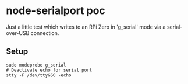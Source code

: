 # node-serialport poc

Just a little test which writes to an RPi Zero in 'g_serial' mode via a serial-over-USB connection.

## Setup

```
sudo modeprobe g_serial
# Deactivate echo for serial port
stty -F /dev/ttyGS0 -echo
```
